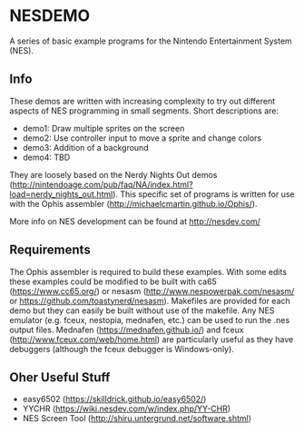 # NESDEMO

A series of basic example programs for the Nintendo Entertainment
System (NES).

## Info

These demos are written with increasing complexity to try out
different aspects of NES programming in small segments. Short
descriptions are:

* demo1: Draw multiple sprites on the screen
* demo2: Use controller input to move a sprite and change colors
* demo3: Addition of a background
* demo4: TBD

They are loosely based on the Nerdy Nights Out demos
(http://nintendoage.com/pub/faq/NA/index.html?load=nerdy_nights_out.html). This
specific set of programs is written for use with the Ophis assembler
(http://michaelcmartin.github.io/Ophis/). 


More info on NES development can be found at http://nesdev.com/


## Requirements

The Ophis assembler is required to build these examples. With some
edits these examples could be modified to be built with ca65
(https://www.cc65.org/) or nesasm (http://www.nespowerpak.com/nesasm/
or https://github.com/toastynerd/nesasm). Makefiles are provided for
each demo but they can easily be built without use of the
makefile. Any NES emulator (e.g. fceux, nestopia, mednafen, etc.) can
be used to run the .nes output files. Mednafen
(https://mednafen.github.io/) and fceux
(http://www.fceux.com/web/home.html) are particularly useful as they
have debuggers (although the fceux debugger is Windows-only).

## Oher Useful Stuff

* easy6502 (https://skilldrick.github.io/easy6502/)
* YYCHR (https://wiki.nesdev.com/w/index.php/YY-CHR)
* NES Screen Tool (http://shiru.untergrund.net/software.shtml)

